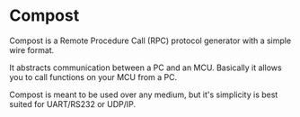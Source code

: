 # Compost

Compost is a Remote Procedure Call (RPC) protocol generator with a simple wire
format.

It abstracts communication between a PC and an MCU. Basically it allows you to
call functions on your MCU from a PC.

Compost is meant to be used over any medium, but it's simplicity is best suited
for UART/RS232 or UDP/IP.
